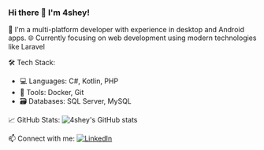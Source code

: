 ### Hi there 👋 I'm 4shey!

🚀 I'm a multi-platform developer with experience in desktop and Android apps.
🌐 Currently focusing on web development using modern technologies like Laravel

🛠️ Tech Stack:

- 💻 Languages: C#, Kotlin, PHP
- 🐳 Tools: Docker, Git
- 🗃️ Databases: SQL Server, MySQL



📈 GitHub Stats:
![4shey's GitHub stats](https://github-readme-stats.vercel.app/api?username=4shey&show_icons=true&theme=radical)



📫 Connect with me:
[![LinkedIn](https://img.shields.io/badge/-LinkedIn-blue?logo=linkedin&logoColor=white)](https://www.linkedin.com/in/tholi-ul-asbah-142955377/)
